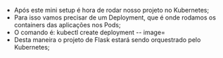 * Após este mini setup é hora de rodar nosso projeto no Kubernetes;
* Para isso vamos precisar de um Deployment, que é onde rodamos os containers das aplicações nos Pods;
* O comando é: kubectl create deployment -- image= 
* Desta maneira o projeto de Flask estará sendo orquestrado pelo Kubernetes;